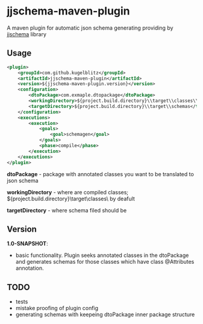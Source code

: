 jjschema-maven-plugin
===============

A maven plugin for automatic json schema generating 
providing by [jjschema](https://github.com/reinert/JJSchema) library

Usage
----------------

```xml
<plugin>
    <groupId>com.github.kugelblitz</groupId>
    <artifactId>jjschema-maven-plugin</artifactId>
    <version>${jjschema-maven-plugin.version}</version>
    <configuration>
        <dtoPackage>com.exmaple.dtopackage</dtoPackage>
        <workingDirectory>${project.build.directory}\\target\\classes\\</workingDirectory>
        <targetDirectory>${project.build.directory}\\target\\schemas</targetDirectory>
    </configuration>
    <executions>
        <execution>
            <goals>
                <goal>schemagen</goal>
            </goals>
            <phase>compile</phase>
        </execution>
    </executions>
</plugin>
```
**dtoPackage** - package with annotated classes you want to be translated to json schema

**workingDirectory** - where are compiled classes; ${project.build.directory}\\target\\classes\\ by deafult

**targetDirectory** - where schema filed should be

Version
----------------
**1.0-SNAPSHOT**:
- basic functionality. Plugin seeks annotated classes in the dtoPackage 
and generates schemas for those classes which have class @Attributes annotation.

TODO
----------------
- tests
- mistake proofing of plugin config
- generating schemas with keepeing dtoPackage inner package structure